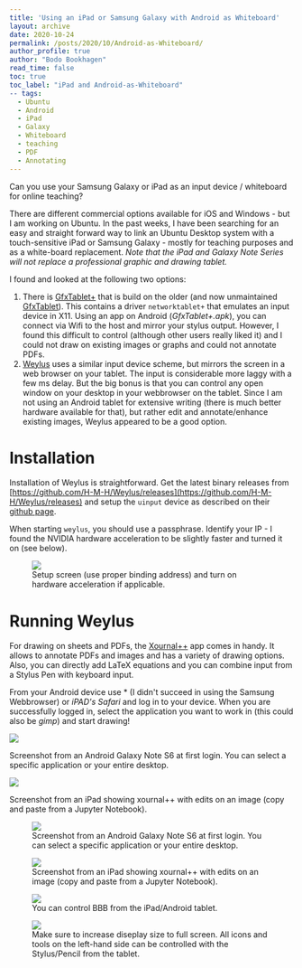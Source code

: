 ```yaml
---
title: 'Using an iPad or Samsung Galaxy with Android as Whiteboard'
layout: archive
date: 2020-10-24
permalink: /posts/2020/10/Android-as-Whiteboard/
author_profile: true
author: "Bodo Bookhagen"
read_time: false
toc: true
toc_label: "iPad and Android-as-Whiteboard"
-- tags:
  - Ubuntu
  - Android
  - iPad
  - Galaxy
  - Whiteboard
  - teaching
  - PDF
  - Annotating
---
```


Can you use your Samsung Galaxy or iPad as an input device / whiteboard for online teaching?

There are different commercial options available for iOS and Windows - but I am working on Ubuntu. In the past weeks, I have been searching for an easy and straight forward way to link an Ubuntu Desktop system with a touch-sensitive iPad or Samsung Galaxy - mostly for teaching purposes and as a white-board replacement. *Note that the iPad and Galaxy Note Series will not replace a professional graphic and drawing tablet.*

I found and looked at the following two options:

1. There is [GfxTablet+](https://www-fourier.ujf-grenoble.fr/~demailly/GfxTablet+.html) that is build on the older (and now unmaintained [GfxTablet](https://github.com/rfc2822/GfxTablet)). This contains a driver `networktablet+` that emulates an input device in X11. Using an app on Android (*GfxTablet+.apk*), you can connect via Wifi to the host and mirror your stylus output. However, I found this difficult to control (although other users really liked it) and I could not draw on existing images or graphs and could not annotate PDFs.
2. [Weylus](https://github.com/H-M-H/Weylus) uses a similar input device scheme, but mirrors the screen in a web browser on your tablet. The input is considerable more laggy with a few ms delay. But the big bonus is that you can control any open window on your desktop in your webbrowser on the tablet. Since I am not using an Android tablet for extensive writing (there is much better hardware available for that), but rather edit and annotate/enhance existing images, Weylus appeared to be a good option.

# Installation
Installation of Weylus is straightforward. Get the latest binary releases from
[https://github.com/H-M-H/Weylus/releases](https://github.com/H-M-H/Weylus/releases) and setup the `uinput` device as described on their [github page](https://github.com/H-M-H/Weylus).

When starting `weylus`, you should use a passphrase. Identify your IP - I found the NVIDIA hardware acceleration to be slightly faster and turned it on (see below).

<figure>
    <a href="https://github.com/UP-RS-ESP/up-rs-esp.github.io/raw/master/_posts/images/weylus1.png"><img src="https://github.com/UP-RS-ESP/up-rs-esp.github.io/raw/master/_posts/images/weylus1.png"></a>
    <figcaption>Setup screen (use proper binding address) and turn on hardware acceleration if applicable.</figcaption>
</figure>


# Running Weylus
For drawing on sheets and PDFs, the [Xournal++](https://github.com/xournalpp/xournalpp) app comes in handy. It allows to annotate PDFs and images and has a variety of drawing options. Also, you can directly add LaTeX equations and you can combine input from a Stylus Pen with keyboard input.

From your Android device use * (I didn't succeed in using the Samsung Webbrowser) or *iPAD's Safari* and log in to your device. When you are successfully logged in, select the application you want to work in (this could also be *gimp*) and start drawing!

<p float="middle">
<a href="https://github.com/UP-RS-ESP/up-rs-esp.github.io/raw/master/_posts/images/Android_screenshot.jpg"><img src="https://github.com/UP-RS-ESP/up-rs-esp.github.io/raw/master/_posts/images/Android_screenshot.jpg"></a>
<figcaption>Screenshot from an Android Galaxy Note S6 at first login. You can select a specific application or your entire desktop.</figcaption>

<a href="https://github.com/UP-RS-ESP/up-rs-esp.github.io/raw/master/_posts/images/apple_ipod_weylus_example.png"><img src="https://github.com/UP-RS-ESP/up-rs-esp.github.io/raw/master/_posts/images/apple_ipod_weylus_example.png"></a>
<figcaption>Screenshot from an iPad showing xournal++ with edits on an image (copy and paste from a Jupyter Notebook).</figcaption>

</p>

<figure>
    <a href="https://github.com/UP-RS-ESP/up-rs-esp.github.io/raw/master/_posts/images/Android_screenshot.jpg"><img src="https://github.com/UP-RS-ESP/up-rs-esp.github.io/raw/master/_posts/images/Android_screenshot.jpg"></a>
    <figcaption>Screenshot from an Android Galaxy Note S6 at first login. You can select a specific application or your entire desktop.</figcaption>
</figure>


<figure>
    <a href="https://github.com/UP-RS-ESP/up-rs-esp.github.io/raw/master/_posts/images/apple_ipod_weylus_example.png"><img src="https://github.com/UP-RS-ESP/up-rs-esp.github.io/raw/master/_posts/images/apple_ipod_weylus_example.png"></a>
    <figcaption>Screenshot from an iPad showing xournal++ with edits on an image (copy and paste from a Jupyter Notebook).</figcaption>
</figure>

<figure>
    <a href="https://github.com/UP-RS-ESP/up-rs-esp.github.io/raw/master/_posts/images/Weylus_BBB_write1.png"><img src="https://github.com/UP-RS-ESP/up-rs-esp.github.io/raw/master/_posts/images/Weylus_BBB_write1.png"></a>
    <figcaption>You can control BBB from the iPad/Android tablet.</figcaption>
</figure>

<figure>
    <a href="https://github.com/UP-RS-ESP/up-rs-esp.github.io/raw/master/_posts/images/Weylus_BBB_write2.png"><img src="https://github.com/UP-RS-ESP/up-rs-esp.github.io/raw/master/_posts/images/Weylus_BBB_write2.png"></a>
    <figcaption>Make sure to increase diseplay size to full screen. All icons and tools on the left-hand side can be controlled with the Stylus/Pencil from the tablet.</figcaption>
</figure>
